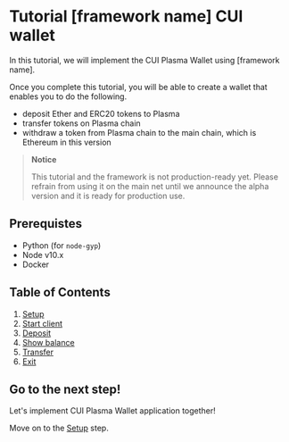 # Tutorial [framework name] CUI wallet

In this tutorial, we will implement the CUI Plasma Wallet using [framework name].

Once you complete this tutorial, you will be able to create a wallet that enables you to do the following.

- deposit Ether and ERC20 tokens to Plasma
- transfer tokens on Plasma chain
- withdraw a token from Plasma chain to the main chain, which is Ethereum in this version

> **Notice**
>
> This tutorial and the framework is not production-ready yet. Please refrain from using it on the main net until we announce the alpha version and it is ready for production use.

## Prerequistes

- Python (for `node-gyp`)
- Node v10.x
- Docker

## Table of Contents

1. [Setup](/tutorial/cui-wallet/setup.md)
2. [Start client](/tutorial/cui-wallet/start-client.md)
3. [Deposit](/tutorial/cui-wallet/deposit.md)
4. [Show balance](/tutorial/cui-wallet/show-balance.md)
5. [Transfer](/tutorial/cui-wallet/transfer.md)
6. [Exit](/tutorial/cui-wallet/exit.md)

## Go to the next step!

Let's implement CUI Plasma Wallet application together!

Move on to the [Setup](/tutorial/cui-wallet/setup.md) step.
